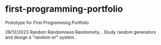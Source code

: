 # first-programming-portfolio
Prototype for First Programming Portfolio

26/12/2023
Random Randomness Randomsity...
Study random generators and design a "random-er" system.
